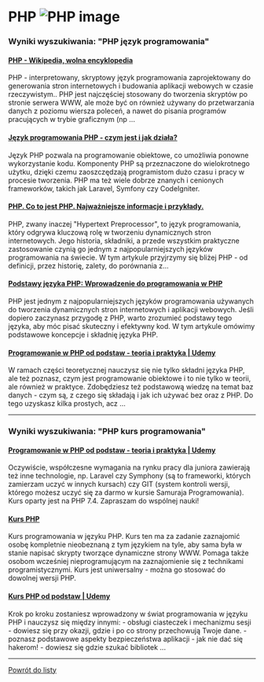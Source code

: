 # PHP ![PHP image](https://www.tiobe.com/wp-content/themes/tiobe/tiobe-index/images/PHP.png)

### Wyniki wyszukiwania: "PHP język programowania" 

#### [PHP - Wikipedia, wolna encyklopedia](https://pl.wikipedia.org/wiki/PHP) 

 PHP - interpretowany, skryptowy język programowania zaprojektowany do generowania stron internetowych i budowania aplikacji webowych w czasie rzeczywistym.. PHP jest najczęściej stosowany do tworzenia skryptów po stronie serwera WWW, ale może być on również używany do przetwarzania danych z poziomu wiersza poleceń, a nawet do pisania programów pracujących w trybie graficznym (np ...




#### [Język programowania PHP - czym jest i jak działa?](https://udigroup.pl/blog/jezyk-programowania-php-czym-jest-i-jak-dziala/) 

 Język PHP pozwala na programowanie obiektowe, co umożliwia ponowne wykorzystanie kodu. Komponenty PHP są przeznaczone do wielokrotnego użytku, dzięki czemu zaoszczędzają programistom dużo czasu i pracy w procesie tworzenia. PHP ma też wiele dobrze znanych i cenionych frameworków, takich jak Laravel, Symfony czy CodeIgniter.




#### [PHP. Co to jest PHP. Najważniejsze informacje i przykłady.](https://webporadnik.pl/php-co-to-jest-php-najwazniejsze-informacje-i-przyklady/) 

 PHP, zwany inaczej "Hypertext Preprocessor", to język programowania, który odgrywa kluczową rolę w tworzeniu dynamicznych stron internetowych. Jego historia, składniki, a przede wszystkim praktyczne zastosowanie czynią go jednym z najpopularniejszych języków programowania na świecie. W tym artykule przyjrzymy się bliżej PHP - od definicji, przez historię, zalety, do porównania z…




#### [Podstawy języka PHP: Wprowadzenie do programowania w PHP](https://netbe.pl/podstawy-jezyka-php-wprowadzenie-do-programowania-w-php/) 

 PHP jest jednym z najpopularniejszych języków programowania używanych do tworzenia dynamicznych stron internetowych i aplikacji webowych. Jeśli dopiero zaczynasz przygodę z PHP, warto zrozumieć podstawy tego języka, aby móc pisać skuteczny i efektywny kod. W tym artykule omówimy podstawowe koncepcje i składnię języka PHP.




#### [Programowanie w PHP od podstaw - teoria i praktyka | Udemy](https://www.udemy.com/course/kurs-programowanie-w-php/) 

 W ramach części teoretycznej nauczysz się nie tylko składni języka PHP, ale też poznasz, czym jest programowanie obiektowe i to nie tylko w teorii, ale również w praktyce. Zdobędziesz też podstawową wiedzę na temat baz danych - czym są, z czego się składają i jak ich używać bez oraz z PHP. Do tego uzyskasz kilka prostych, acz ...






---

### Wyniki wyszukiwania: "PHP kurs programowania" 

#### [Programowanie w PHP od podstaw - teoria i praktyka | Udemy](https://www.udemy.com/course/kurs-programowanie-w-php/) 

 Oczywiście, współczesne wymagania na rynku pracy dla juniora zawierają też inne technologie, np. Laravel czy Symphony (są to frameworki, których zamierzam uczyć w innych kursach) czy GIT (system kontroli wersji, którego możesz uczyć się za darmo w kursie Samuraja Programowania). Kurs oparty jest na PHP 7.4. Zapraszam do wspólnej nauki!




#### [Kurs PHP](https://phpkurs.pl/) 

 Kurs programowania w języku PHP. Kurs ten ma za zadanie zaznajomić osobę kompletnie nieobeznaną z tym językiem na tyle, aby sama była w stanie napisać skrypty tworzące dynamiczne strony WWW. Pomaga także osobom wcześniej nieprogramującym na zaznajomienie się z technikami programistycznymi. Kurs jest uniwersalny - można go stosować do dowolnej wersji PHP.




#### [Kurs PHP od podstaw | Udemy](https://www.udemy.com/course/php-od-podstaw/) 

 Krok po kroku zostaniesz wprowadzony w świat programowania w języku PHP i nauczysz się między innymi: - obsługi ciasteczek i mechanizmu sesji - dowiesz się przy okazji, gdzie i po co strony przechowują Twoje dane. - poznasz podstawowe aspekty bezpieczeństwa aplikacji - jak nie dać się hakerom! - dowiesz się gdzie szukać bibliotek ...






---

 [Powrót do listy](../top20.md)